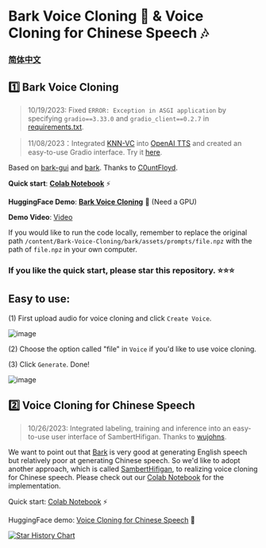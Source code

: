 # Bark Voice Cloning 🐶 & Voice Cloning for Chinese Speech 🎶
### [简体中文](https://github.com/KevinWang676/Bark-Voice-Cloning/blob/main/README_zh.md)
## 1️⃣ Bark Voice Cloning

> 10/19/2023: Fixed `ERROR: Exception in ASGI application` by specifying `gradio==3.33.0` and `gradio_client==0.2.7` in [requirements.txt](https://github.com/KevinWang676/Bark-Voice-Cloning/blob/main/requirements.txt).

> 11/08/2023：Integrated [KNN-VC](https://github.com/bshall/knn-vc) into [OpenAI TTS](https://platform.openai.com/docs/guides/text-to-speech) and created an easy-to-use Gradio interface. Try it [here](https://colab.research.google.com/github/KevinWang676/Bark-Voice-Cloning/blob/main/notebooks/OpenAI_TTS_KNN_VC_en.ipynb).

Based on [bark-gui](https://github.com/C0untFloyd/bark-gui) and [bark](https://github.com/suno-ai/bark). Thanks to [C0untFloyd](https://github.com/C0untFloyd).

**Quick start**: [**Colab Notebook**](https://colab.research.google.com/github/KevinWang676/Bark-Voice-Cloning/blob/main/Bark_Voice_Cloning.ipynb) ⚡

**HuggingFace Demo**: [**Bark Voice Cloning**](https://huggingface.co/spaces/kevinwang676/Bark-with-Voice-Cloning) 🤗 (Need a GPU)

**Demo Video**: [Video](https://www.youtube.com/watch?v=IAf695dhkUc&t=4s)

If you would like to run the code locally, remember to replace the original path `/content/Bark-Voice-Cloning/bark/assets/prompts/file.npz` with the path of `file.npz` in your own computer.

### If you like the quick start, please star this repository. ⭐⭐⭐

## Easy to use: 

(1) First upload audio for voice cloning and click `Create Voice`.

![image](https://github.com/KevinWang676/Bark-Voice-Cloning/assets/126712357/65e2b695-f529-4fb5-9549-4e86e6a4d8b2)

(2) Choose the option called "file" in `Voice` if you'd like to use voice cloning.

(3) Click `Generate`. Done!

![image](https://github.com/KevinWang676/Bark-Voice-Cloning/assets/126712357/20911e37-768d-47d5-bb86-d12a3ab04c5d)

## 2️⃣ Voice Cloning for Chinese Speech
> 10/26/2023: Integrated labeling, training and inference into an easy-to-use user interface of SambertHifigan. Thanks to [wujohns](https://github.com/wujohns).

We want to point out that [Bark](https://github.com/suno-ai/bark) is very good at generating English speech but relatively poor at generating Chinese speech. So we'd like to adopt another approach, which is called [SambertHifigan](https://www.modelscope.cn/models/speech_tts/speech_sambert-hifigan_tts_zh-cn_multisp_pretrain_16k/summary), to realizing voice cloning for Chinese speech. Please check out our [Colab Notebook](https://colab.research.google.com/github/KevinWang676/Bark-Voice-Cloning/blob/main/Voice_Cloning_for_Chinese_Speech_v2.ipynb) for the implementation.

Quick start: [Colab Notebook](https://colab.research.google.com/github/KevinWang676/Bark-Voice-Cloning/blob/main/Voice_Cloning_for_Chinese_Speech_v2.ipynb) ⚡

HuggingFace demo: [Voice Cloning for Chinese Speech](https://huggingface.co/spaces/kevinwang676/Personal-TTS) 🤗

[![Star History Chart](https://api.star-history.com/svg?repos=KevinWang676/Bark-Voice-Cloning&type=Date)](https://star-history.com/#KevinWang676/Bark-Voice-Cloning&Date)
